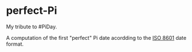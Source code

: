 # perfect-Pi
My tribute to #PiDay.

A computation of the first "perfect" Pi date acordding to the [ISO 8601](http://en.wikipedia.org/wiki/ISO_8601) date format.
